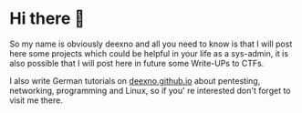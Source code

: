 # Hi there 👋

So my name is obviously deexno and all you need to know is that I will post here some projects which could be helpful in your life as a sys-admin, it is also possible that I will post here in future some Write-UPs to CTFs.

I also write German tutorials on <a href="deexno.github.io">deexno.github.io</a> about pentesting, networking, programming and Linux, so if you' re interested don't forget to visit me there.
